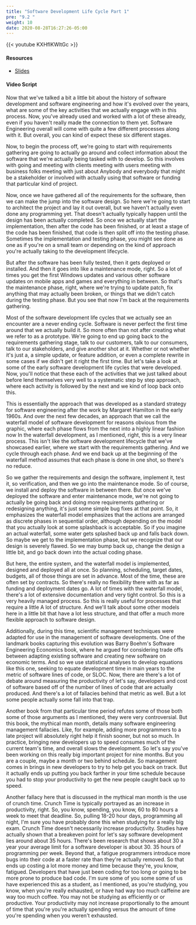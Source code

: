 ```yaml
---
title: "Software Development Life Cycle Part 1"
pre: "9.2 "
weight: 10
date: 2020-08-28T16:27:26-05:00
---
```


{{< youtube KXHfIKWltGc >}}

#### Resources
* [Slides](../slides/9-SoftwareEngineering.pdf)

#### Video Script

Now that we've talked a bit a little bit about the history of software development and software engineering and how it's evolved over the years, what are some of the key activities that we actually engage with in this process. Now, you've already used and worked with a lot of these already, even if you haven't really made the connection to them yet. Software Engineering overall will come with quite a few different processes along with it. But overall, you can kind of expect these six different stages. 

Now, to begin the process off, we're going to start with requirements gathering are going to actually go around and collect information about the software that we're actually being tasked with to develop. So this involves with going and meeting with clients meeting with users meeting with business folks meeting with just about Anybody and everybody that might be a stakeholder or involved with actually using that software or funding that particular kind of project. 

Now, once we have gathered all of the requirements for the software, then we can make the jump into the software design. So here we're going to start to architect the project and lay it out overall, but we haven't actually even done any programming yet. That doesn't actually typically happen until the design has been actually completed. So once we actually start the implementation, then after the code has been finished, or at least a stage of the code has been finished, that code is then split off into the testing phase. Sometimes the implementation and testing phase, you might see done as one as if you're on a small team or depending on the kind of approach you're actually taking to the development lifecycle. 

But after the software has been fully tested, then it gets deployed or installed. And then it goes into like a maintenance mode, right. So a lot of times you get the first Windows updates and various other software updates on mobile apps and games and everything in between. So that's the maintenance phase, right, where we're trying to update patch, fix anything that may actually been broken, or things that we didn't catch during the testing phase. But you see that now I'm back at the requirements gathering. 

Most of the software development life cycles that we actually see an encounter are a never ending cycle. Software is never perfect the first time around that we actually build it. So more often than not after creating what we refer to as a prototype. We're going to end up going back to the requirements gathering stage, talk to our customers, talk to our consumers, talk to our stakeholders, and give another shot at it. Whether or not whether it's just a, a simple update, or feature addition, or even a complete rewrite in some cases if we didn't get it right the first time. But let's take a look at some of the early software development life cycles that were developed. Now, you'll notice that these each of the activities that we just talked about before lend themselves very well to a systematic step by step approach, where each activity is followed by the next and we kind of loop back onto this. 

This is essentially the approach that was developed as a standard strategy for software engineering after the work by Margaret Hamilton in the early 1960s. And over the next few decades, an approach that we call the waterfall model of software development for reasons obvious from the graphic, where each phase flows from the next into a highly linear fashion now In the waterfall development, as I mentioned, right, this is a very linear process. This isn't like the software development lifecycle that we've showcased earlier, where we start with the requirements gathering. And we cycle through each phase. And we end back up at the beginning of the waterfall method assumes that each phase is done in one shot, so there's no reduce. 

So we gather the requirements and design the software, implement it, test it, so verification, and then we go into the maintenance mode. So of course, we install and deploy the software in between there. But once we've deployed the software and enter maintenance mode, we're not going to actually be going back and doing more requirements gathering or redesigning anything, it's just some simple bug fixes at that point. So, it emphasizes the waterfall model emphasizes that the actions are arranged as discrete phases in sequential order, although depending on the model that you actually look at some splashback is acceptable. So if you imagine an actual waterfall, some water gets splashed back up and falls back down. So maybe we get to the implementation phase, but we recognize that our design is severely flawed. So we may bump back up, change the design a little bit, and go back down into the actual coding phase. 

But here, the entire system, and the waterfall model is implemented, designed and deployed all at once. So planning, scheduling, target dates, budgets, all of those things are set in advance. Most of the time, these are often set by contracts. So there's really no flexibility there with as far as funding and deployment dates go. A lot of times with the waterfall model, there's a lot of extensive documentation and very tight control. So this is a very heavily managed process. So this is really useful for processes that require a little A lot of structure. And we'll talk about some other models here in a little bit that have a lot less structure, and that offer a much more flexible approach to software design. 

Additionally, during this time, scientific management techniques were adapted for use in the management of software developments. One of the landmark books capturing this evolution was Barry Boehm's Software Engineering Economics book, where he argued for considering trade offs between adapting existing software and creating new software on economic terms. And so we use statistical analyses to develop equations like this one, seeking to equate development time in main years to the metric of software lines of code, or SLOC. Now, there are there's a lot of debate around measuring the productivity of let's say, developers and cost of software based off of the number of lines of code that are actually produced. And there's a lot of fallacies behind that metric as well. But a lot some people actually some fall into that trap. 

Another book from that particular time period refutes some of those both some of those arguments as I mentioned, they were very controversial. But this book, the mythical man month, details many software engineering management fallacies. Like, for example, adding more programmers to a late project will absolutely right help it finish sooner, but not so much. In practice, bringing new developers up to speed consumes much of the current team's time, and overall slows the development. So let's say you've been working on this really big important project for nine months. But you are a couple, maybe a month or two behind schedule. So management comes in brings in new developers to try to help get you back on track. But it actually ends up putting you back farther in your time schedule because you had to stop your productivity to get the new people caught back up to speed. 

Another fallacy here that is discussed in the mythical man month is the use of crunch time. Crunch Time is typically portrayed as an increase in productivity, right. So, you know, spending, you know, 60 to 80 hours a week to meet that deadline. So, pulling 18-20 hour days, programming all night, I'm sure you have probably done this when studying for a really big exam. Crunch Time doesn't necessarily increase productivity. Studies have actually shown that a breakeven point for let's say software development lies around about 35 hours. There's been research that shows about 30 a year your average limit for a software developer is about 30. 35 hours of programming per week. Beyond that, a fatigue programmers introduce more bugs into their code at a faster rate than they're actually removed. So that ends up costing a lot more money and time because they're, you know, fatigued. Developers that have just been coding for too long or going to be more prone to produce bad code. I'm sure some of you some some of us have experienced this as a student, as I mentioned, as you're studying, you know, when you're really exhausted, or have had way too much caffeine are way too much coffee. You may not be studying as efficiently or or productive. Your productivity may not increase proportionally to the amount of time that you're you're actually spending versus the amount of time you're spending when you weren't exhausted. 

